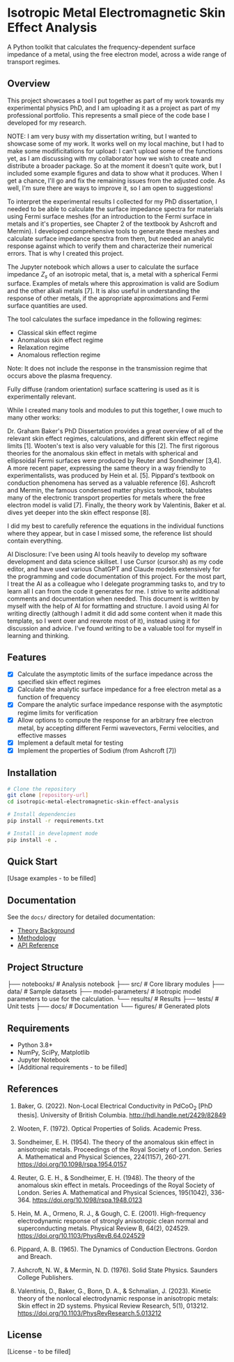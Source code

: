 # Isotropic Metal Electromagnetic Skin Effect Analysis

A Python toolkit that calculates the frequency-dependent surface impedance of a metal, using the free electron model, across a wide range of transport regimes.

## Overview

This project showcases a tool I put together as part of my work towards my experimental physics PhD, and I am uploading it as a project as part of my professional portfolio. This represents a small piece of the code base I developed for my research.

NOTE: I am very busy with my dissertation writing, but I wanted to showcase some of my work. It works well on my local machine, but I had to make some modificitations for upload: I can't upload some of the functions yet, as I am discussing with my collaborator how we wish to create and distribute a broader package. So at the moment it doesn't quite work, but I included some example figures and data to show what it produces. When I get a chance, I'll go and fix the remaining issues from the adjusted code. As well, I'm sure there are ways to improve it, so I am open to suggestions!

To interpret the experimental results I collected for my PhD dissertation, I needed to be able to calculate the surface impedance spectra for materials using Fermi surface meshes (for an introduction to the Fermi surface in metals and it's properties, see Chapter 2 of the textbook by Ashcroft and Mermin). I developed comprehensive tools to generate these meshes and calculate surface impedance spectra from them, but needed an analytic response against which to verify them and characterize their numerical errors. That is why I created this project.

The Jupyter notebook which allows a user to calculate the surface impedance $Z_s$ of an isotropic metal, that is, a metal with a spherical Fermi surface. Examples of metals where this approximation is valid are Sodium and the other alkali metals [7]. It is also useful in understanding the response of other metals, if the appropriate approximations and Fermi surface quantities are used.

The tool calculates the surface impedance in the following regimes:
- Classical skin effect regime
- Anomalous skin effect regime  
- Relaxation regime
- Anomalous reflection regime

Note: It does not include the response in the transmission regime that occurs above the plasma frequency.

Fully diffuse (random orientation) surface scattering is used as it is experimentally relevant.

While I created many tools and modules to put this together, I owe much to many other works:

Dr. Graham Baker's PhD Dissertation provides a great overview of all of the relevant skin effect regimes, calculations, and different skin effect regime limits [1]. Wooten's text is also very valuable for this [2]. The first rigorous theories for the anomalous skin effect in metals with spherical and ellipsoidal Fermi surfaces were produced by Reuter and Sondheimer [3,4]. A more recent paper, expressing the same theory in a way friendly to experimentalists, was produced by Hein et al. [5]. Pippard's textbook on conduction phenomena has served as a valuable reference [6]. Ashcroft and Mermin, the famous condensed matter physics textbook, tabulates many of the electronic transport properties for metals where the free electron model is valid [7]. Finally, the theory work by Valentinis, Baker et al. dives yet deeper into the skin effect response [8].

I did my best to carefully reference the equations in the individual functions where they appear, but in case I missed some, the reference list should contain everything.

AI Disclosure: I've been using AI tools heavily to develop my software development and data science skillset. I use Cursor (cursor.sh) as my code editor, and have used various ChatGPT and Claude models extensively for the programming and code documentation of this project. For the most part, I treat the AI as a colleague who I delegate programming tasks to, and try to learn all I can from the code it generates for me. I strive to write additional comments and documentation when needed. This document is written by myself with the help of AI for formatting and structure. I avoid using AI for writing directly (although I admit it did add some content when it made this template, so I went over and rewrote most of it), instead using it for discussion and advice. I've found writing to be a valuable tool for myself in learning and thinking.

## Features

- [x] Calculate the asymptotic limits of the surface impedance across the specified skin effect regimes
- [x] Calculate the analytic surface impedance for a free electron metal as a function of frequency
- [x] Compare the analytic surface impedance response with the asymptotic regime limits for verification
- [x] Allow options to compute the response for an arbitrary free electron metal, by accepting different Fermi wavevectors, Fermi velocities, and effective masses
- [x] Implement a default metal for testing
- [x] Implement the properties of Sodium (from Ashcroft [7])

## Installation

```bash
# Clone the repository
git clone [repository-url]
cd isotropic-metal-electromagnetic-skin-effect-analysis

# Install dependencies
pip install -r requirements.txt

# Install in development mode
pip install -e .
```

## Quick Start

[Usage examples - to be filled]

## Documentation

See the `docs/` directory for detailed documentation:
- [Theory Background](docs/theory_background.md)
- [Methodology](docs/methodology.md)
- [API Reference](docs/api_reference.md)

## Project Structure

├── notebooks/              # Analysis notebook
├── src/                    # Core library modules
├── data/                   # Sample datasets
    ├── model-parameters/   # Isotropic model parameters to use for the calculation.
    └── results/            # Results
├── tests/                  # Unit tests
├── docs/                   # Documentation
└── figures/                # Generated plots

## Requirements

- Python 3.8+
- NumPy, SciPy, Matplotlib
- Jupyter Notebook
- [Additional requirements - to be filled]

## References

1. Baker, G. (2022). Non-Local Electrical Conductivity in PdCoO$_{2}$ [PhD thesis]. University of British Columbia. http://hdl.handle.net/2429/82849

2. Wooten, F. (1972). Optical Properties of Solids. Academic Press.

3. Sondheimer, E. H. (1954). The theory of the anomalous skin effect in anisotropic metals. Proceedings of the Royal Society of London. Series A. Mathematical and Physical Sciences, 224(1157), 260-271. https://doi.org/10.1098/rspa.1954.0157

4. Reuter, G. E. H., & Sondheimer, E. H. (1948). The theory of the anomalous skin effect in metals. Proceedings of the Royal Society of London. Series A. Mathematical and Physical Sciences, 195(1042), 336-364. https://doi.org/10.1098/rspa.1948.0123

5. Hein, M. A., Ormeno, R. J., & Gough, C. E. (2001). High-frequency electrodynamic response of strongly anisotropic clean normal and superconducting metals. Physical Review B, 64(2), 024529. https://doi.org/10.1103/PhysRevB.64.024529

6. Pippard, A. B. (1965). The Dynamics of Conduction Electrons. Gordon and Breach.

7. Ashcroft, N. W., & Mermin, N. D. (1976). Solid State Physics. Saunders College Publishers.

8. Valentinis, D., Baker, G., Bonn, D. A., & Schmalian, J. (2023). Kinetic theory of the nonlocal electrodynamic response in anisotropic metals: Skin effect in 2D systems. Physical Review Research, 5(1), 013212. https://doi.org/10.1103/PhysRevResearch.5.013212

## License

[License - to be filled]
